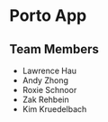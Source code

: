# Porto App

## Team Members

- Lawrence Hau
- Andy Zhong
- Roxie Schnoor
- Zak Rehbein
- Kim Kruedelbach
